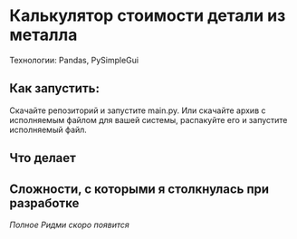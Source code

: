 # Калькулятор стоимости детали из металла

Технологии: Pandas, PySimpleGui

## Как запустить:

Скачайте репозиторий и запустите main.py.
Или скачайте архив с исполняемым файлом для вашей системы, распакуйте его и запустите исполняемый файл.

## Что делает

## Сложности, с которыми я столкнулась при разработке


<i>Полное Ридми скоро появится</i>
